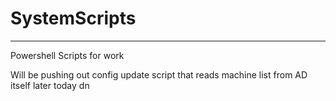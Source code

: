 # SystemScripts

<hr>

Powershell Scripts for work

Will be pushing out config update script that reads machine list from AD itself later today
dn
